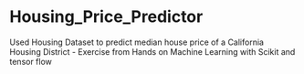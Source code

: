 # Housing_Price_Predictor
Used Housing Dataset to predict median house price of a California  Housing District -  Exercise from Hands on Machine Learning with Scikit and tensor flow 
